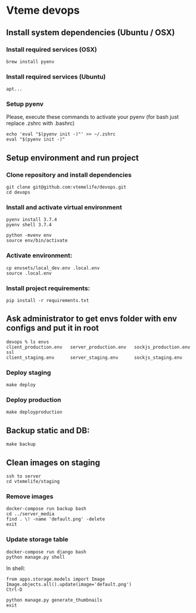 # Vteme devops

## Install system dependencies (Ubuntu / OSX)

### Install required services (OSX)

```
brew install pyenv
```

### Install required services (Ubuntu)

```
apt...
```

### Setup pyenv

Please, execute these commands to activate your pyenv (for bash just replace .zshrc with .bashrc)

```
echo 'eval "$(pyenv init -)"' >> ~/.zshrc
eval "$(pyenv init -)"
```

## Setup environment and run project

### Clone repository and install dependencies

```
git clone git@github.com:vtemelife/devops.git
cd devops
```

### Install and activate virtual environment

```
pyenv install 3.7.4
pyenv shell 3.7.4

python -mvenv env
source env/bin/activate
```

### Activate environment:

```
cp envsets/local_dev.env .local.env
source .local.env
```

### Install project requirements:

```
pip install -r requirements.txt
```

## Ask administrator to get envs folder with env configs and put it in root

```
devops % ls envs
client_production.env   server_production.env   sockjs_production.env   ssl
client_staging.env      server_staging.env      sockjs_staging.env
```

### Deploy staging

```
make deploy
```

### Deploy production

```
make deployproduction
```

## Backup static and DB:

```
make backup
```

## Clean images on staging

```
ssh to server
cd vtemelife/staging
```

### Remove images

```
docker-compose run backup bash
cd ../server_media
find . \! -name 'default.png' -delete
exit
```

### Update storage table

```
docker-compose run django bash
python manage.py shell
```

In shell:

```
from apps.storage.models import Image
Image.objects.all().update(image='default.png')
Ctrl-D
```

```
python manage.py generate_thumbnails
exit
```